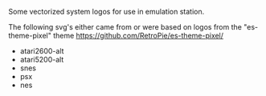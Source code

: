 Some vectorized system logos for use in emulation station.


The following svg's either came from or were based on logos from the "es-theme-pixel" theme https://github.com/RetroPie/es-theme-pixel/
- atari2600-alt
- atari5200-alt
- snes
- psx
- nes